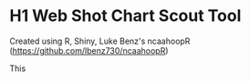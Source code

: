 # H1 Web Shot Chart Scout Tool
Created using R, Shiny, Luke Benz's ncaahoopR (https://github.com/lbenz730/ncaahoopR) 

This 
